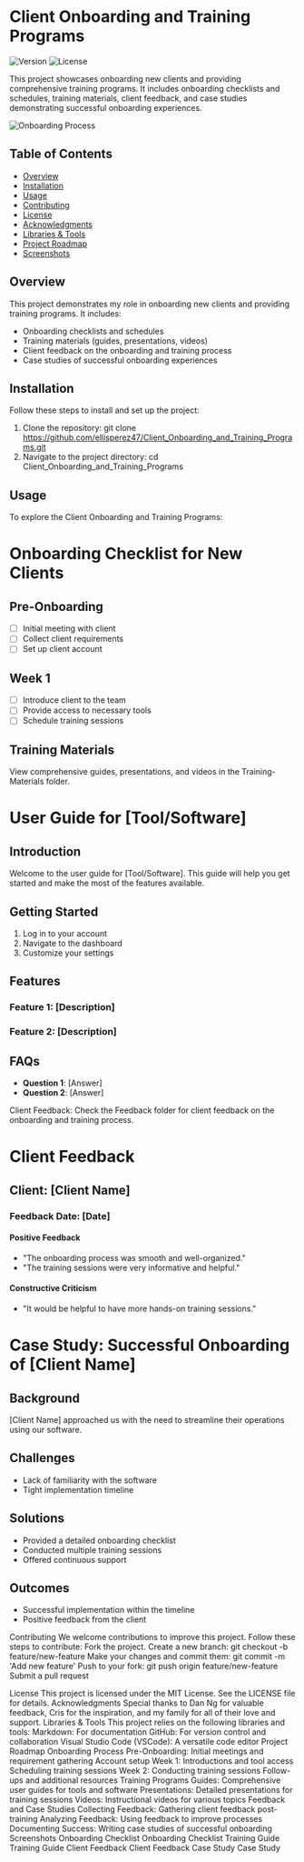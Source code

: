 # Client Onboarding and Training Programs

![Version](https://img.shields.io/badge/version-1.0.0-blue.svg)
![License](https://img.shields.io/badge/license-MIT-green.svg)

This project showcases onboarding new clients and providing comprehensive training programs. It includes onboarding checklists and schedules, training materials, client feedback, and case studies demonstrating successful onboarding experiences.

![Onboarding Process](https://github.com/NickieNetDefense/Client_Onboarding_and_Training_Programs/blob/main/project_timeline.png?raw=true)

## Table of Contents
- [Overview](#overview)
- [Installation](#installation)
- [Usage](#usage)
- [Contributing](#contributing)
- [License](#license)
- [Acknowledgments](#acknowledgments)
- [Libraries & Tools](#libraries--tools)
- [Project Roadmap](#project-roadmap)
- [Screenshots](#screenshots)

## Overview
This project demonstrates my role in onboarding new clients and providing training programs. It includes:
- Onboarding checklists and schedules
- Training materials (guides, presentations, videos)
- Client feedback on the onboarding and training process
- Case studies of successful onboarding experiences

## Installation
Follow these steps to install and set up the project:

1. Clone the repository:
   git clone https://github.com/ellisperez47/Client_Onboarding_and_Training_Programs.git
2. Navigate to the project directory:
cd Client_Onboarding_and_Training_Programs

## Usage
To explore the Client Onboarding and Training Programs:
# Onboarding Checklist for New Clients

## Pre-Onboarding
- [ ] Initial meeting with client
- [ ] Collect client requirements
- [ ] Set up client account

## Week 1
- [ ] Introduce client to the team
- [ ] Provide access to necessary tools
- [ ] Schedule training sessions
## Training Materials
View comprehensive guides, presentations, and videos in the Training-Materials folder.
# User Guide for [Tool/Software]

## Introduction
Welcome to the user guide for [Tool/Software]. This guide will help you get started and make the most of the features available.

## Getting Started
1. Log in to your account
2. Navigate to the dashboard
3. Customize your settings

## Features
### Feature 1: [Description]
### Feature 2: [Description]

## FAQs
- **Question 1**: [Answer]
- **Question 2**: [Answer]

Client Feedback:
Check the Feedback folder for client feedback on the onboarding and training process.
# Client Feedback

## Client: [Client Name]
### Feedback Date: [Date]

#### Positive Feedback
- "The onboarding process was smooth and well-organized."
- "The training sessions were very informative and helpful."

#### Constructive Criticism
- "It would be helpful to have more hands-on training sessions."

# Case Study: Successful Onboarding of [Client Name]

## Background
[Client Name] approached us with the need to streamline their operations using our software.

## Challenges
- Lack of familiarity with the software
- Tight implementation timeline

## Solutions
- Provided a detailed onboarding checklist
- Conducted multiple training sessions
- Offered continuous support

## Outcomes
- Successful implementation within the timeline
- Positive feedback from the client

Contributing
We welcome contributions to improve this project. Follow these steps to contribute:
Fork the project.
Create a new branch: git checkout -b feature/new-feature
Make your changes and commit them: git commit -m 'Add new feature'
Push to your fork: git push origin feature/new-feature
Submit a pull request

License
This project is licensed under the MIT License. See the LICENSE file for details.
Acknowledgments
Special thanks to Dan Ng for valuable feedback, Cris for the inspiration, and my family for all of their love and support.
Libraries & Tools
This project relies on the following libraries and tools:
Markdown: For documentation
GitHub: For version control and collaboration
Visual Studio Code (VSCode): A versatile code editor
Project Roadmap
Onboarding Process
Pre-Onboarding:
Initial meetings and requirement gathering
Account setup
Week 1:
Introductions and tool access
Scheduling training sessions
Week 2:
Conducting training sessions
Follow-ups and additional resources
Training Programs
Guides: Comprehensive user guides for tools and software
Presentations: Detailed presentations for training sessions
Videos: Instructional videos for various topics
Feedback and Case Studies
Collecting Feedback: Gathering client feedback post-training
Analyzing Feedback: Using feedback to improve processes
Documenting Success: Writing case studies of successful onboarding
Screenshots
Onboarding Checklist
Onboarding Checklist
Training Guide
Training Guide
Client Feedback
Client Feedback
Case Study
Case Study

